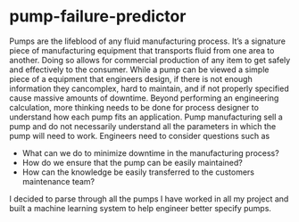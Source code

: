 # pump-failure-predictor

Pumps are the lifeblood of any fluid manufacturing process. It’s a signature piece of manufacturing equipment that transports fluid from one area to another. Doing so allows for commercial production of any item to get safely and effectively to the consumer. While a pump can be viewed a simple piece of a equipment that engineers design, if there is not enough information they cancomplex, hard to maintain, and if not properly specified cause massive amounts of downtime. Beyond performing an engineering calculation, more thinking needs to be done for process designer to understand how each pump fits an application. Pump manufacturing sell a pump and do not necessarily understand all the parameters in which the pump will need to work. Engineers need to consider questions such as

- What can we do to minimize downtime in the manufacturing process? 
- How do we ensure that the pump can be easily maintained? 
- How can the knowledge be easily transferred to the customers maintenance team? 

I decided to parse through all the pumps I have worked in all my project and built a machine learning system to help engineer better specify pumps.
